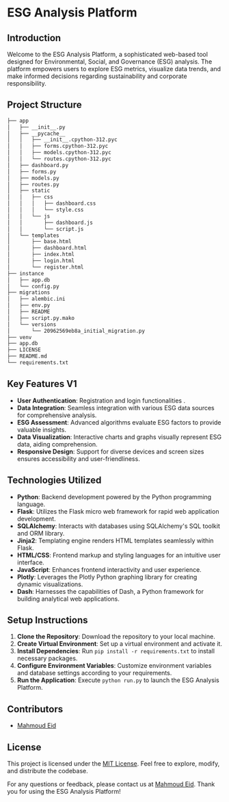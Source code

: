 # ESG Analysis Platform

## Introduction
Welcome to the ESG Analysis Platform, a sophisticated web-based tool designed for Environmental, Social, and Governance (ESG) analysis. The platform empowers users to explore ESG metrics, visualize data trends, and make informed decisions regarding sustainability and corporate responsibility.

## Project Structure
```bash
├── app
│   ├── __init__.py
│   ├── __pycache__
│   │   ├── __init__.cpython-312.pyc
│   │   ├── forms.cpython-312.pyc
│   │   ├── models.cpython-312.pyc
│   │   └── routes.cpython-312.pyc
│   ├── dashboard.py
│   ├── forms.py
│   ├── models.py
│   ├── routes.py
│   ├── static
│   │   ├── css
│   │   │   ├── dashboard.css
│   │   │   └── style.css
│   │   └── js
│   │       ├── dashboard.js
│   │       └── script.js
│   └── templates
│       ├── base.html
│       ├── dashboard.html
│       ├── index.html
│       ├── login.html
│       └── register.html
├── instance
│   ├── app.db
│   └── config.py
├── migrations
│   ├── alembic.ini
│   ├── env.py
│   ├── README
│   ├── script.py.mako
│   └── versions
│       └── 20962569eb8a_initial_migration.py
├── venv
├── app.db
├── LICENSE
├── README.md
└── requirements.txt
```

## Key Features V1
- **User Authentication**: Registration and login functionalities .
- **Data Integration**: Seamless integration with various ESG data sources for comprehensive analysis.
- **ESG Assessment**: Advanced algorithms evaluate ESG factors to provide valuable insights.
- **Data Visualization**: Interactive charts and graphs visually represent ESG data, aiding comprehension.
- **Responsive Design**: Support for diverse devices and screen sizes ensures accessibility and user-friendliness.

## Technologies Utilized
- **Python**: Backend development powered by the Python programming language.
- **Flask**: Utilizes the Flask micro web framework for rapid web application development.
- **SQLAlchemy**: Interacts with databases using SQLAlchemy's SQL toolkit and ORM library.
- **Jinja2**: Templating engine renders HTML templates seamlessly within Flask.
- **HTML/CSS**: Frontend markup and styling languages for an intuitive user interface.
- **JavaScript**: Enhances frontend interactivity and user experience.
- **Plotly**: Leverages the Plotly Python graphing library for creating dynamic visualizations.
- **Dash**: Harnesses the capabilities of Dash, a Python framework for building analytical web applications.

## Setup Instructions
1. **Clone the Repository**: Download the repository to your local machine.
2. **Create Virtual Environment**: Set up a virtual environment and activate it.
3. **Install Dependencies**: Run `pip install -r requirements.txt` to install necessary packages.
4. **Configure Environment Variables**: Customize environment variables and database settings according to your requirements.
5. **Run the Application**: Execute `python run.py` to launch the ESG Analysis Platform.

## Contributors
- [Mahmoud Eid](https://github.com/Mado007/)

## License
This project is licensed under the [MIT License](LICENSE). Feel free to explore, modify, and distribute the codebase.

For any questions or feedback, please contact us at [Mahmoud Eid](mailto:eng.mahmod.eid.elsayed@gmail.com). Thank you for using the ESG Analysis Platform!
